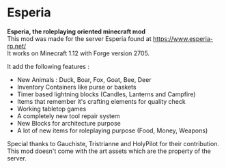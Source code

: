 # Esperia
<b>Esperia, the roleplaying oriented minecraft mod</b> <br/>
This mod was made for the server Esperia found at https://www.esperia-rp.net/ <br/>
It works on Minecraft 1.12 with Forge version 2705.<br/>

It add the following features :

- New Animals : Duck, Boar, Fox, Goat, Bee, Deer
- Inventory Containers like purse or baskets
- Timer based lightning blocks (Candles, Lanterns and Campfire)
- Items that remember it's crafting elements for quality check
- Working tabletop games 
- A completely new tool repair system
- New Blocks for architecture purpose
- A lot of new items for roleplaying purpose (Food, Money, Weapons)

Special thanks to Gauchiste, Tristrianne and HolyPilot for their contribution. <br/>
This mod doesn't come with the art assets which are the property of the server. 
